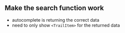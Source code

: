 ## Make the search function work

- autocomplete is returning the correct data
- need to only show `<TrailItem>` for the returned data
